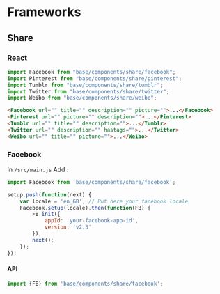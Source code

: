 # Frameworks

## Share

### React

```javascript
import Facebook from "base/components/share/facebook";
import Pinterest from "base/components/share/pinterest";
import Tumblr from "base/components/share/tumblr";
import Twitter from "base/components/share/twitter";
import Weibo from "base/components/share/weibo";
```

```html
<Facebook url="" title="" description="" picture="">...</Facebook>
<Pinterest url="" picture="" description="">...</Pinterest>
<Tumblr url="" title="" description="">...</Tumblr>
<Twitter url="" description="" hastags="">...</Twitter>
<Weibo url="" title="" picture="">...</Weibo>
```

### Facebook

In ```/src/main.js``` Add :

```javascript
import Facebook from 'base/components/share/facebook';

setup.push(function(next) {
    var locale = 'en_GB'; // Put here your facebook locale
	Facebook.setup(locale).then(function(FB) {
		FB.init({
			appId: 'your-facebook-app-id',
			version: 'v2.3'
		});
		next();
	});
});
```

#### API

```javascript
import {FB} from 'base/components/share/facebook';
```


